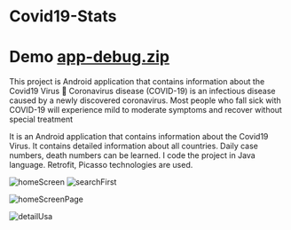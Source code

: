 # Covid19-Stats
 
 # Demo [app-debug.zip](https://github.com/3mdikram/Covid19-Stats/files/6306300/app-debug.zip)
 
This project is Android application that contains information about the Covid19 Virus 🦠
Coronavirus disease (COVID-19) is an infectious disease caused by a newly discovered coronavirus. Most people who fall sick with COVID-19 will experience mild to moderate symptoms and recover without special treatment

It is an Android application that contains information about the Covid19 Virus. It contains detailed information about all countries. Daily case numbers, death numbers can be learned. I code the project in Java language. Retrofit, Picasso technologies are used.

![homeScreen](https://user-images.githubusercontent.com/54524364/114610870-05cd6c00-9cbe-11eb-9e4b-fec00b8f91a0.jpeg)
![searchFirst](https://user-images.githubusercontent.com/54524364/114611151-59d85080-9cbe-11eb-9edb-49ff807d16b2.jpeg)

![homeScreenPage](https://user-images.githubusercontent.com/54524364/114610928-154cb500-9cbe-11eb-976d-8cd77a5fa61f.jpeg)

![detailUsa](https://user-images.githubusercontent.com/54524364/114611012-2eedfc80-9cbe-11eb-9589-ffbced788a24.jpeg)
